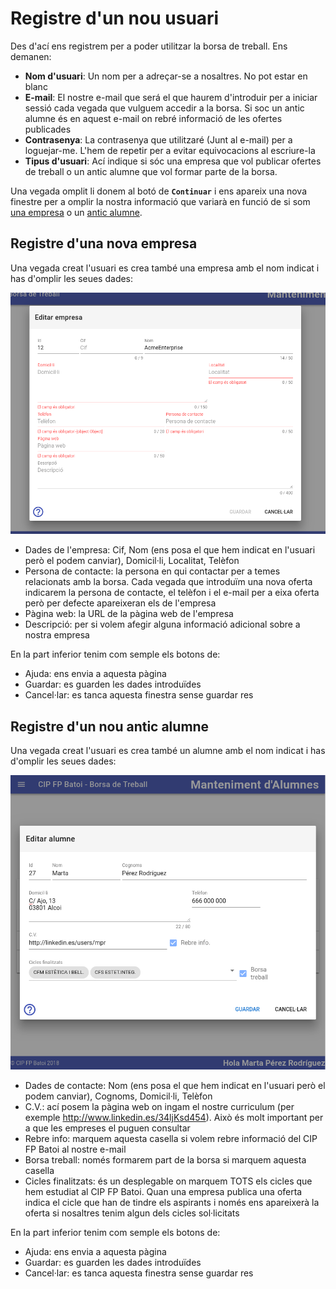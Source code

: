 # Registre d'un nou usuari
Des d'ací ens registrem per a poder utilitzar la borsa de treball. Ens demanen:

- **Nom d'usuari**: Un nom per a adreçar-se a nosaltres. No pot estar en blanc
- **E-mail**: El nostre e-mail que será el que haurem d'introduir per a iniciar sessió cada vegada que vulguem accedir a la borsa. Si soc un antic alumne és en aquest e-mail on rebré informació de les ofertes publicades
- **Contrasenya**: La contrasenya que utilitzaré (Junt al e-mail) per a loguejar-me. L'hem de repetir per a evitar equivocacions al escriure-la
- **Tipus d'usuari**: Ací indique si sóc una empresa que vol publicar ofertes de treball o un antic alumne que vol formar parte de la borsa.

Una vegada omplit li donem al botó de **`Continuar`** i ens apareix una nova finestre per a omplir la nostra informació que variarà en funció de si som [una empresa](./empresa) o un [antic alumne](./alumne). 

## Registre d'una nova empresa
Una vegada creat l'usuari es crea també una empresa amb el nom indicat i has d'omplir les seues dades:

![Nova empresa](./img/newEmpresa.png)

- Dades de l'empresa: Cif, Nom (ens posa el que hem indicat en l'usuari però el podem canviar), Domicil·li, Localitat, Telèfon
- Persona de contacte: la persona en qui contactar per a temes relacionats amb la borsa. Cada vegada que introduïm una nova oferta indicarem la persona de contacte, el telèfon i el e-mail per a eixa oferta però per defecte apareixeran els de l'empresa
- Pàgina web: la URL de la pàgina web de l'empresa
- Descripció: per si volem afegir alguna informació adicional sobre a nostra empresa

En la part inferior tenim com semple els botons de:
- Ajuda: ens envia a aquesta pàgina
- Guardar: es guarden les dades introduïdes
- Cancel·lar: es tanca aquesta finestra sense guardar res

## Registre d'un nou antic alumne
Una vegada creat l'usuari es crea també un alumne amb el nom indicat i has d'omplir les seues dades:

![Nou alumne](./img/newAlumno.png)

- Dades de contacte: Nom (ens posa el que hem indicat en l'usuari però el podem canviar), Cognoms, Domicil·li, Telèfon
- C.V.: ací posem la pàgina web on ingam el nostre curriculum (per exemple http://www.linkedin.es/34ljKsd454). Això és molt important per a que les empreses el puguen consultar
- Rebre info: marquem aquesta casella si volem rebre informació del CIP FP Batoi al nostre e-mail
- Borsa treball: només formarem part de la borsa si marquem aquesta casella
- Cicles finalitzats: és un desplegable on marquem TOTS els cicles que hem estudiat al CIP FP Batoi. Quan una empresa publica una oferta indica el cicle que han de tindre els aspirants i només ens apareixerà la oferta si nosaltres tenim algun dels cicles sol·licitats

En la part inferior tenim com semple els botons de:
- Ajuda: ens envia a aquesta pàgina
- Guardar: es guarden les dades introduïdes
- Cancel·lar: es tanca aquesta finestra sense guardar res
